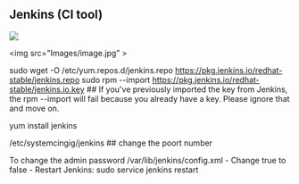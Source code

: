 
Jenkins (CI tool)
------------------------------------------------------------------------------------
 
![](Image/image.JPG)

<img src="Images/image.jpg” >


sudo wget -O /etc/yum.repos.d/jenkins.repo https://pkg.jenkins.io/redhat-stable/jenkins.repo
sudo rpm --import https://pkg.jenkins.io/redhat-stable/jenkins.io.key             ## If you've previously imported the key from Jenkins, the rpm --import will fail because you already have a key. Please ignore that and move on.

yum install jenkins
  
 /etc/systemcingig/jenkins     ## change the poort number

To change the admin password 
 /var/lib/jenkins/config.xml
          - Change <useSecurity>true</useSecurity> to false
          - Restart Jenkins: sudo service jenkins restart
 
